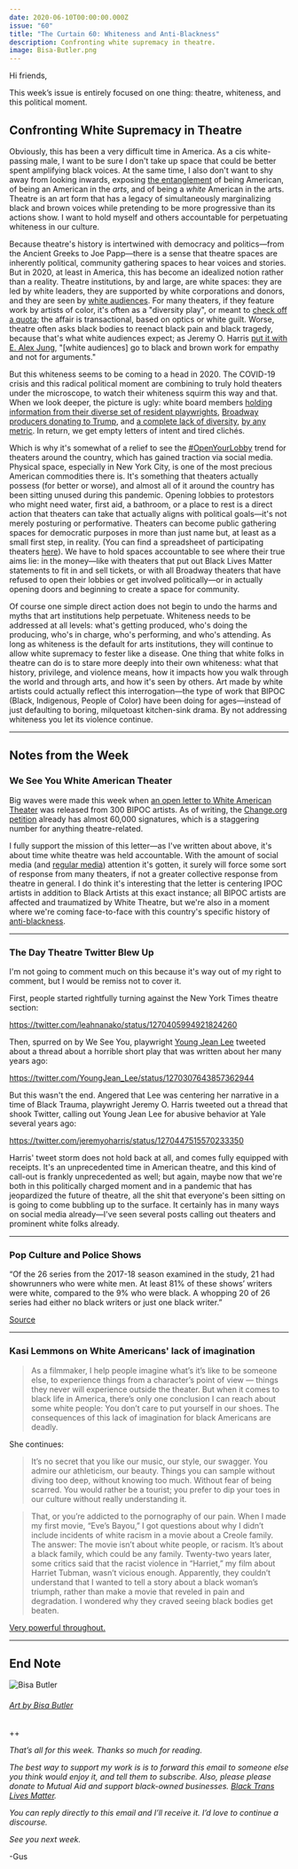 ```yaml
---
date: 2020-06-10T00:00:00.000Z
issue: "60"
title: "The Curtain 60: Whiteness and Anti-Blackness"
description: Confronting white supremacy in theatre.
image: Bisa-Butler.png
---
```



Hi friends,

This week’s issue is entirely focused on one thing: theatre, whiteness, and this political moment.

## Confronting White Supremacy in Theatre

Obviously, this has been a very difficult time in America. As a cis white-passing male, I want to be sure I don't take up space that could be better spent amplifying black voices. At the same time, I also don't want to shy away from looking inwards, exposing [the entanglement](https://www.guscuddy.com/entanglement) of being American, of being an American in the _arts_, and of being a _white_ American in the arts. Theatre is an art form that has a legacy of simultaneously marginalizing black and brown voices while pretending to be more progressive than its actions show. I want to hold myself and others accountable for perpetuating whiteness in our culture.

Because theatre's history is intertwined with democracy and politics—from the Ancient Greeks to Joe Papp—there is a sense that theatre spaces are inherently political, community gathering spaces to hear voices and stories. But in 2020, at least in America, this has become an idealized notion rather than a reality. Theatre institutions, by and large, are white spaces: they are led by white leaders, they are supported by white corporations and donors, and they are seen by [white audiences](https://www.guscuddy.com/audience). For many theaters, if they feature work by artists of color, it's often as a "diversity play", or meant to [check off a quota](https://www.guscuddy.com/2dracism); the affair is transactional, based on optics or white guilt. Worse, theatre often asks black bodies to reenact black pain and black tragedy, because that's what white audiences expect; as Jeremy O. Harris [put it with E. Alex Jung](https://www.vulture.com/2019/03/jeremy-o-harris-slave-play-daddy-profile.html), "\[white audiences\] go to black and brown work for empathy and not for arguments."

But this whiteness seems to be coming to a head in 2020. The COVID-19 crisis and this radical political moment are combining to truly hold theaters under the microscope, to watch their whiteness squirm this way and that. When we look deeper, the picture is ugly: white board members [holding information from their diverse set of resident playwrights](https://www.chicagotribune.com/entertainment/theater/chris-jones/ct-ent-victory-gardens-playwrights-resign-20200522-axme6sddejhudjw2b7lpx4qsaq-story.html), [Broadway producers donating to Trump](https://www.onstageblog.com/editorials/is-it-time-to-boycott-nederlander-theatres), and [a complete lack of diversity](http://www.aapacnyc.org/uploads/1/1/9/4/11949532/aapac_2016-2017_report.pdf), [by any metric](https://www.dramatistsguild.com/advocacy/the-count). In return, we get empty letters of intent and tired clichés.

Which is why it's somewhat of a relief to see the [#OpenYourLobby](https://www.instagram.com/openyourlobby/) trend for theaters around the country, which has gained traction via social media. Physical space, especially in New York City, is one of the most precious American commodities there is. It's something that theaters actually possess (for better or worse), and almost all of it around the country has been sitting unused during this pandemic. Opening lobbies to protestors who might need water, first aid, a bathroom, or a place to rest is a direct action that theaters can take that actually aligns with political goals—it's not merely posturing or performative. Theaters can become public gathering spaces for democratic purposes in more than just name but, at least as a small first step, in reality. (You can find a spreadsheet of participating theaters [here](https://docs.google.com/spreadsheets/d/1pyPum3A9sCbVkHvpH)). We have to hold spaces accountable to see where their true aims lie: in the money—like with theaters that put out Black Lives Matter statements to fit in and sell tickets, or with all Broadway theaters that have refused to open their lobbies or get involved politically—or in actually opening doors and beginning to create a space for community.

Of course one simple direct action does not begin to undo the harms and myths that art institutions help perpetuate. Whiteness needs to be addressed at all levels: what's getting produced, who's doing the producing, who's in charge, who's performing, and who's attending. As long as whiteness is the default for arts institutions, they will continue to allow white supremacy to fester like a disease. One thing that white folks in theatre can do is to stare more deeply into their own whiteness: what that history, privilege, and violence means, how it impacts how you walk through the world and through arts, and how it's seen by others. Art made by white artists could actually reflect this interrogation—the type of work that BIPOC (Black, Indigenous, People of Color) have been doing for ages—instead of just defaulting to boring, milquetoast kitchen-sink drama. By not addressing whiteness you let its violence continue.

---

## Notes from the Week

### We See You White American Theater

Big waves were made this week when [an open letter to White American Theater](https://www.weseeyouwat.com/) was released from 300 BIPOC artists. As of writing, the [Change.org petition](https://www.change.org/p/white-american-theater-demand-change-for-bipoc-theater-makers) already has almost 60,000 signatures, which is a staggering number for anything theatre-related.

I fully support the mission of this letter—as I've written about above, it's about time white theatre was held accountable. With the amount of social media (and [regular media](https://www.nytimes.com/2020/06/09/theater/theater-artists-decry-racism.html)) attention it's gotten, it surely will force some sort of response from many theaters, if not a greater collective response from theatre in general. I do think it's interesting that the letter is centering IPOC artists in addition to Black Artists at this exact instance; all BIPOC artists are affected and traumatized by White Theatre, but we're also in a moment where we're coming face-to-face with this country's specific history of [anti-blackness](https://www.nytimes.com/2020/06/04/opinion/george-floyd-anti-blackness.html).

---

### The Day Theatre Twitter Blew Up

I'm not going to comment much on this because it's way out of my right to comment, but I would be remiss not to cover it.

First, people started rightfully turning against the New York Times theatre section:

https://twitter.com/leahnanako/status/1270405994921824260

Then, spurred on by We See You, playwright [Young Jean Lee](https://youngjeanlee.org/) tweeted about a thread about a horrible short play that was written about her many years ago:

https://twitter.com/YoungJean_Lee/status/1270307643857362944

But this wasn't the end. Angered that Lee was centering her narrative in a time of Black Trauma, playwright Jeremy O. Harris tweeted out a thread that shook Twitter, calling out Young Jean Lee for abusive behavior at Yale several years ago:

https://twitter.com/jeremyoharris/status/1270447515570233350

Harris' tweet storm does not hold back at all, and comes fully equipped with receipts. It's an unprecedented time in American theatre, and this kind of call-out is frankly unprecedented as well; but again, maybe now that we're both in this politically charged moment and in a pandemic that has jeopardized the future of theatre, all the shit that everyone's been sitting on is going to come bubbling up to the surface. It certainly has in many ways on social media already—I've seen several posts calling out theaters and prominent white folks already.

---

### Pop Culture and Police Shows

“Of the 26 series from the 2017-18 season examined in the study, 21 had showrunners who were white men. At least 81% of these shows’ writers were white, compared to the 9% who were black. A whopping 20 of 26 series had either no black writers or just one black writer.”

[Source](https://www.latimes.com/entertainment-arts/tv/story/2020-06-05/crime-shows-police-race-justice-color-of-change-statistics)

---

### Kasi Lemmons on White Americans' lack of imagination

> As a filmmaker, I help people imagine what’s it’s like to be someone else, to experience things from a character’s point of view — things they never will experience outside the theater. But when it comes to black life in America, there’s only one conclusion I can reach about some white people: You don’t care to put yourself in our shoes. The consequences of this lack of imagination for black Americans are deadly.

She continues:

> It’s no secret that you like our music, our style, our swagger. You admire our athleticism, our beauty. Things you can sample without diving too deep, without knowing too much. Without fear of being scarred. You would rather be a tourist; you prefer to dip your toes in our culture without really understanding it.

> That, or you’re addicted to the pornography of our pain. When I made my first movie, “Eve’s Bayou,” I got questions about why I didn’t include incidents of white racism in a movie about a Creole family. The answer: The movie isn’t about white people, or racism. It’s about a black family, which could be any family. Twenty-two years later, some critics said that the racist violence in “Harriet,” my film about Harriet Tubman, wasn’t vicious enough. Apparently, they couldn’t understand that I wanted to tell a story about a black woman’s triumph, rather than make a movie that reveled in pain and degradation. I wondered why they craved seeing black bodies get beaten.

[Very powerful throughout.](https://www.washingtonpost.com/opinions/2020/06/01/white-americans-your-lack-imagination-is-killing-us/)

---

## End Note

 ![Bisa Butler](./Bisa-Butler.png)

###### [Art by Bisa Butler](https://www.vulture.com/2019/03/jeremy-o-harris-slave-play-daddy-profile.html)

++

_That’s all for this week. Thanks so much for reading._

_The best way to support my work is is to forward this email to someone else you think would enjoy it, and tell them to subscribe. Also, please please donate to Mutual Aid and support black-owned businesses. [Black Trans Lives Matter](https://www.glitsinc.org/)._

_You can reply directly to this email and I’ll receive it. I’d love to continue a discourse._

_See you next week._

\-Gus